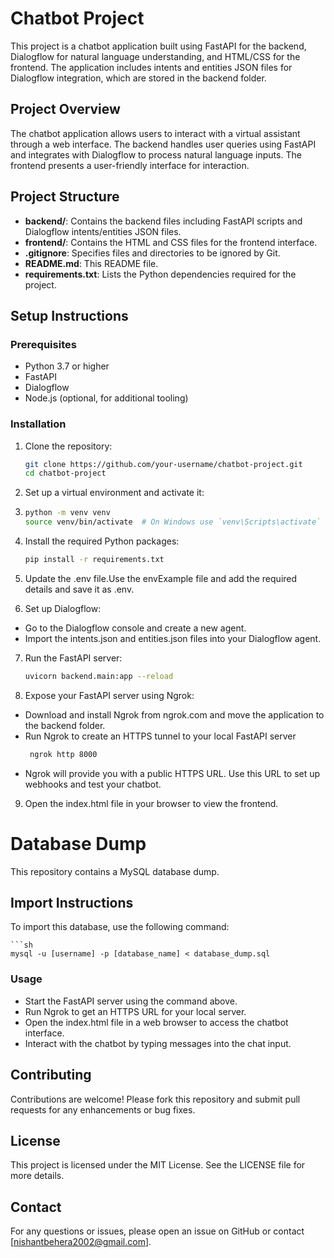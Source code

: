 # Chatbot Project

This project is a chatbot application built using FastAPI for the backend, Dialogflow for natural language understanding, and HTML/CSS for the frontend. The application includes intents and entities JSON files for Dialogflow integration, which are stored in the backend folder.

## Project Overview

The chatbot application allows users to interact with a virtual assistant through a web interface. The backend handles user queries using FastAPI and integrates with Dialogflow to process natural language inputs. The frontend presents a user-friendly interface for interaction.

## Project Structure

- **backend/**: Contains the backend files including FastAPI scripts and Dialogflow intents/entities JSON files.
- **frontend/**: Contains the HTML and CSS files for the frontend interface.
- **.gitignore**: Specifies files and directories to be ignored by Git.
- **README.md**: This README file.
- **requirements.txt**: Lists the Python dependencies required for the project.

## Setup Instructions

### Prerequisites

- Python 3.7 or higher
- FastAPI
- Dialogflow
- Node.js (optional, for additional tooling)

### Installation

1. Clone the repository:
   ```sh
   git clone https://github.com/your-username/chatbot-project.git
   cd chatbot-project
2.  Set up a virtual environment and activate it:
3.  ```sh
    python -m venv venv
    source venv/bin/activate  # On Windows use `venv\Scripts\activate`

4. Install the required Python packages:
    ```sh
    pip install -r requirements.txt
5. Update the .env file.Use the envExample file and add the required details and save it as .env.

6. Set up Dialogflow:
- Go to the Dialogflow console and create a new agent.  
- Import the intents.json and entities.json files into your Dialogflow agent.
7. Run the FastAPI server:
     ```sh
    uvicorn backend.main:app --reload
8. Expose your FastAPI server using Ngrok:
- Download and install Ngrok from ngrok.com and move the application to the backend folder.
- Run Ngrok to create an HTTPS tunnel to your local FastAPI server
    ```sh
     ngrok http 8000
- Ngrok will provide you with a public HTTPS URL. Use this URL to set up    webhooks and test your chatbot.
    
9. Open the index.html file in your browser to view the frontend.

# Database Dump

This repository contains a MySQL database dump.

## Import Instructions

To import this database, use the following command:

    ```sh
    mysql -u [username] -p [database_name] < database_dump.sql

### Usage
- Start the FastAPI server using the command above.
- Run Ngrok to get an HTTPS URL for your local server.
- Open the index.html file in a web browser to access the chatbot interface.
- Interact with the chatbot by typing messages into the chat input.
  
## Contributing
Contributions are welcome! Please fork this repository and submit pull requests for any enhancements or bug fixes.

## License
This project is licensed under the MIT License. See the LICENSE file for more details.

## Contact
For any questions or issues, please open an issue on GitHub or contact [nishantbehera2002@gmail.com].

